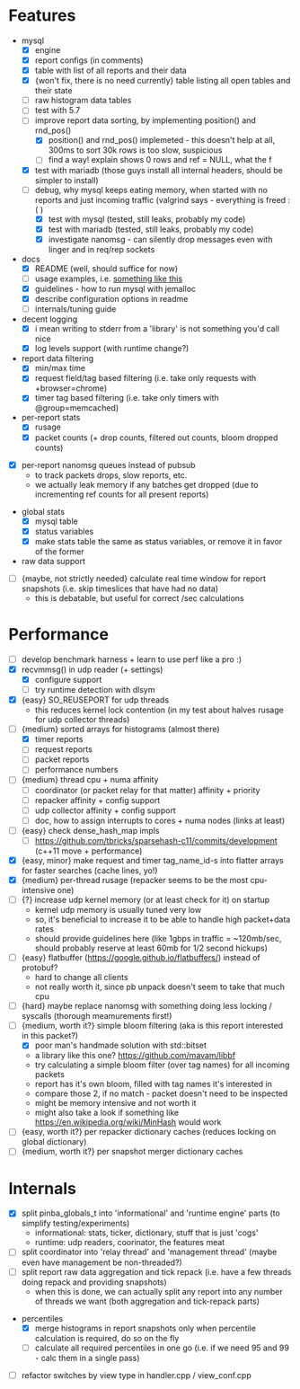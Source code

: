 # Features
- mysql
	- [x] engine
	- [x] report configs (in comments)
	- [x] table with list of all reports and their data
	- [x] {won't fix, there is no need currently} table listing all open tables and their state
	- [ ] raw histogram data tables
	- [ ] test with 5.7
	- [ ] improve report data sorting, by implementing position() and rnd_pos()
		- [x] position() and rnd_pos() implemeted - this doesn't help at all, 300ms to sort 30k rows is too slow, suspicious
		- [ ] find a way! explain shows 0 rows and ref = NULL, what the f
	- [x] test with mariadb (those guys install all internal headers, should be simpler to install)
	- [ ] debug, why mysql keeps eating memory, when started with no reports and just incoming traffic (valgrind says - everything is freed :( )
		- [x] test with mysql (tested, still leaks, probably my code)
		- [x] test with mariadb (tested, still leaks, probably my code)
		- [x] investigate nanomsg - can silently drop messages even with linger and in req/rep sockets
- docs
	- [x] README (well, should suffice for now)
	- [ ] usage examples, i.e. [something like this](https://github.com/tony2001/pinba_engine/wiki/Usage-examples)
	- [x] guidelines - how to run mysql with jemalloc
	- [x] describe configuration options in readme
	- [ ] internals/tuning guide
- decent logging
	- [x] i mean writing to stderr from a 'library' is not something you'd call nice
	- [x] log levels support (with runtime change?)
- report data filtering
	- [x] min/max time
	- [x] request field/tag based filtering (i.e. take only requests with +browser=chrome)
	- [x] timer tag based filtering (i.e. take only timers with @group=memcached)
- per-report stats
	- [x] rusage
	- [x] packet counts (+ drop counts, filtered out counts, bloom dropped counts)
- [x] per-report nanomsg queues instead of pubsub
	- to track packets drops, slow reports, etc.
	- we actually leak memory if any batches get dropped (due to incrementing ref counts for all present reports)
- global stats
	- [x] mysql table
	- [x] status variables
	- [x] make stats table the same as status variables, or remove it in favor of the former
- raw data support
- [ ] {maybe, not strictly needed} calculate real time window for report snapshots (i.e. skip timeslices that have had no data)
	- this is debatable, but useful for correct <something>/sec calculations


# Performance
- [ ] develop benchmark harness + learn to use perf like a pro :)
- [x] recvmmsg() in udp reader (+ settings)
	- [x] configure support
	- [ ] try runtime detection with dlsym
- [x] {easy} SO_REUSEPORT for udp threads
	- this reduces kernel lock contention (in my test about halves rusage for udp collector threads)
- [ ] {medium} sorted arrays for histograms (almost there)
	- [x] timer reports
	- [ ] request reports
	- [ ] packet reports
	- [ ] performance numbers
- [ ] {medium} thread cpu + numa affinity
	- [ ] coordinator (or packet relay for that matter) affinity + priority
	- [ ] repacker affinity + config support
	- [ ] udp collector affinity + config support
	- [ ] doc, how to assign interrupts to cores + numa nodes (links at least)
- [ ] {easy} check dense_hash_map impls
	- [ ] https://github.com/tbricks/sparsehash-c11/commits/development (c++11 move + performance)
- [x] {easy, minor} make request and timer tag_name_id-s into flatter arrays for faster searches (cache lines, yo!)
- [x] {medium} per-thread rusage (repacker seems to be the most cpu-intensive one)
- [ ] {?} increase udp kernel memory (or at least check for it) on startup
	- kernel udp memory is usually tuned very low
	- so, it's beneficial to increase it to be able to handle high packet+data rates
	- should provide guidelines here (like 1gbps in traffic = ~120mb/sec, should probably reserve at least 60mb for 1/2 second hickups)
- [ ] {easy} flatbuffer (https://google.github.io/flatbuffers/) instead of protobuf?
	- hard to change all clients
	- not really worth it, since pb unpack doesn't seem to take that much cpu
- [ ] {hard} maybe replace nanomsg with something doing less locking / syscalls (thorough meamurements first!)
- [ ] {medium, worth it?} simple bloom filtering (aka is this report interested in this packet?)
	- [x] poor man's handmade solution with std::bitset
	- a library like this one? https://github.com/mavam/libbf
	- try calculating a simple bloom filter (over tag names) for all incoming packets
	- report has it's own bloom, filled with tag names it's interested in
	- compare those 2, if no match - packet doesn't need to be inspected
	- might be memory intensive and not worth it
	- might also take a look if something like https://en.wikipedia.org/wiki/MinHash would work
- [ ] {easy, worth it?} per repacker dictionary caches (reduces locking on global dictionary)
- [ ] {medium, worth it?} per snapshot merger dictionary caches

# Internals
- [x] split pinba_globals_t into 'informational' and 'runtime engine' parts (to simplify testing/experiments)
	- informational: stats, ticker, dictionary, stuff that is just 'cogs'
	- runtime: udp readers, coorinator, the features meat
- [ ] split coordinator into 'relay thread' and 'management thread' (maybe even have management be non-threaded?)
- [ ] split report raw data aggregation and tick repack (i.e. have a few threads doing repack and providing snapshots)
	- when this is done, we can actually split any report into any number of threads we want (both aggregation and tick-repack parts)
- percentiles
	- [x] merge histograms in report snapshots only when percentile calculation is required, do so on the fly
	- [ ] calculate all required percentiles in one go (i.e. if we need 95 and 99 - calc them in a single pass)
- [ ] refactor switches by view type in handler.cpp / view_conf.cpp
